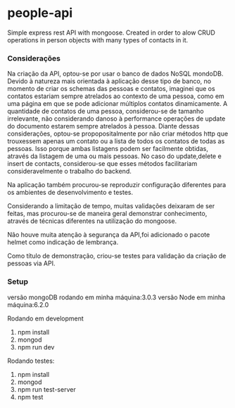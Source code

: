# people-api
Simple express rest API with mongoose. Created in order to alow CRUD operations in person objects with many types of contacts in it.

### Considerações

Na criação da API, optou-se por usar o banco de dados NoSQL mondoDB. 
Devido à natureza mais orientada à aplicação desse tipo de banco, no momento de criar os schemas das pessoas 
e contatos, imaginei que os contatos estariam sempre atrelados ao contexto de uma pessoa, como em uma página
em que se pode adicionar múltiplos contatos dinamicamente. A quantidade de contatos de uma pessoa, considerou-se
de tamanho irrelevante, não considerando danoso à performance operações de update do documento
estarem sempre atrelados à pessoa.
Diante dessas considerações, optou-se propopositalmente por não criar métodos http que trouxessem apenas um contato ou a lista de todos os contatos de todas as pessoas. Isso porque ambas listagens podem ser facilmente obtidas, através da listagem de uma ou mais pessoas. No caso do update,delete e insert de contacts, considerou-se que esses métodos facilitariam consideravelmente o trabalho do backend.

Na aplicação também procurou-se reproduzir configuração diferentes para os ambientes de desenvolvimento e testes.

Considerando a limitação de tempo, muitas validações deixaram de ser feitas, mas procurou-se de maneira geral demonstrar
conhecimento, através de técnicas diferentes na utilização do mongoose.

Não houve muita atenção à segurança da API,foi adicionado o pacote helmet como indicação de lembrança.

Como título de demonstração, criou-se testes para validação da criação de pessoas via API.

### Setup

versão mongoDB rodando em minha máquina:3.0.3
versão Node em minha máquina:6.2.0

Rodando em development
1. npm install
2. mongod
3. npm run dev

Rodando testes:
1. npm install
2. mongod
3. npm run test-server
4. npm test
